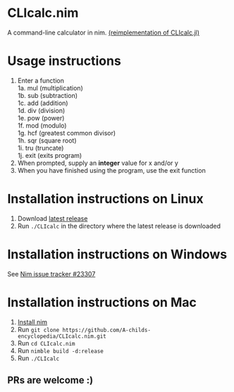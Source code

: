# CLIcalc.nim
A command-line calculator in nim. [(reimplementation of CLIcalc.jl)](https://github.com/A-childs-encyclopedia/CLIcalc.jl/)

# Usage instructions 
1. Enter a function <br/>
   1a. mul (multiplication)<br/>
   1b. sub (subtraction)<br/>
   1c. add (addition)<br/>
   1d. div (division)<br/>
   1e. pow (power)<br/>
   1f. mod (modulo)<br/>
   1g. hcf (greatest common divisor)<br/>
   1h. sqr (square root)<br/>
   1i. tru (truncate)<br/>
   1j. exit (exits program)<br/>
2. When prompted, supply an **integer** value for x and/or y
3. When you have finished using the program, use the exit function

# Installation instructions on Linux
1. Download [latest release](https://github.com/A-childs-encyclopedia/CLIcalc.nim/releases)
2. Run `./CLIcalc` in the directory where the latest release is downloaded

# Installation instructions on Windows
See [Nim issue tracker #23307](https://github.com/nim-lang/Nim/issues/23307)
   
# Installation instructions on Mac
1. [Install nim](https://nim-lang.org/install.html)
2. Run `git clone https://github.com/A-childs-encyclopedia/CLIcalc.nim.git`
3. Run `cd CLIcalc.nim`
4. Run `nimble build -d:release`
5. Run `./CLIcalc`

## PRs are welcome :)
